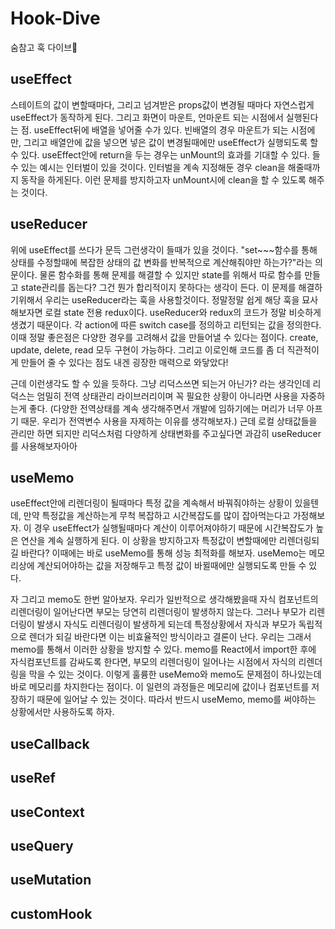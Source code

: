 # Hook-Dive
숨참고 훅 다이브🤿


## useEffect
  스테이트의 값이 변할때마다, 그리고 넘겨받은 props값이 변경될 때마다 자연스럽게 useEffect가 동작하게 된다. 그리고 화면이 마운트, 언마운트 되는 시점에서 실행된다는 점. useEffect뒤에 배열을 넣어줄 수가 있다. 빈배열의 경우 마운트가 되는 시점에만, 그리고 배열안에 값을 넣으면 넣은 값이 변경될때에만 useEffect가 실행되도록 할 수 있다. useEffect안에 return을 두는 경우는 unMount의 효과를 기대할 수 있다. 들 수 있는 예시는 인터벌이 있을 것이다. 인터벌을 계속 지정해둔 경우 clean을 해줄때까지 동작을 하게된다. 이런 문제를 방지하고자 unMount시에 clean을 할 수 있도록 해주는 것이다.

## useReducer
위에 useEffect를 쓰다가 문득 그런생각이 들때가 있을 것이다. "set~~~함수를 통해 상태를 수정할때에 복잡한 상태의 값 변화를 반복적으로 계산해줘야만 하는가?"라는 의문이다. 물론 함수화를 통해 문제를 해결할 수 있지만 state를 위해서 따로 함수를 만들고 state관리를 돕는다? 그건 뭔가 합리적이지 못하다는 생각이 든다. 이 문제를 해결하기위해서 우리는 useReducer라는 훅을 사용할것이다. 정말정말 쉽게 해당 훅을 묘사해보자면 로컬 state 전용 redux이다. useReducer와 redux의 코드가 정말 비슷하게 생겼기 때문이다. 각 action에 따른 switch case를 정의하고 리턴되는 값을 정의한다. 이때 정말 좋은점은 다양한 경우를 고려해서 값을 만들어낼 수 있다는 점이다. create, update, delete, read 모두 구현이 가능하다. 그리고 이로인해 코드를 좀 더 직관적이게 만들어 줄 수 있다는 점도 내겐 굉장한 매력으로 와닿았다!

근데 이런생각도 할 수 있을 듯하다. 그냥 리덕스쓰면 되는거 아닌가? 라는 생각인데 리덕스는 엄밀히 전역 상태관리 라이브러리이며 꼭 필요한 상황이 아니라면 사용을 자중하는게 좋다. (다양한 전역상태를 계속 생각해주면서 개발에 임하기에는 머리가 너무 아프기 때문. 우리가 전역변수 사용을 자제하는 이유를 생각해보자.) 근데 로컬 상태값들을 관리만 하면 되지만 리덕스처럼 다양하게 상태변화를 주고싶다면 과감히 useReducer를 사용해보자아아


## useMemo

useEffect안에 리렌더링이 될때마다 특정 값을 계속해서 바꿔줘야하는 상황이 있을텐데, 만약 특정값을 계산하는게 무척 복잡하고 시간복잡도를 많이 잡아먹는다고 가정해보자. 이 경우 useEffect가 실행될때마다 계산이 이루어져야하기 때문에 시간복잡도가 높은 연산을 계속 실행하게 된다. 이 상황을 방지하고자 특정값이 변할때에만 리렌더링되길 바란다? 이때에는 바로 useMemo를 통해 성능 최적화를 해보자. useMemo는 메모리상에 계산되어야하는 값을 저장해두고 특정 값이 바뀔때에만 실행되도록 만들 수 있다.


자 그리고 memo도 한번 알아보자. 우리가 일반적으로 생각해봤을때 자식 컴포넌트의 리렌더링이 일어난다면 부모는 당연히 리렌더링이 발생하지 않는다. 그러나 부모가 리렌더링이 발생시 자식도 리렌더링이 발생하게 되는데 특정상황에서 자식과 부모가 독립적으로 렌더가 되길 바란다면 이는 비효율적인 방식이라고 결론이 난다. 우리는 그래서 memo를 통해서 이러한 상황을 방지할 수 있다. memo를 React에서 import한 후에 자식컴포넌트를 감싸도록 한다면, 부모의 리렌더링이 일어나는 시점에서 자식의 리렌더링을 막을 수 있는 것이다.
이렇게 훌륭한 useMemo와 memo도 문제점이 하나있는데 바로 메모리를 차지한다는 점이다. 이 일련의 과정들은 메모리에 값이나 컴포넌트를 저장하기 때문에 일어날 수 있는 것이다. 따라서 반드시 useMemo, memo를 써야하는 상황에서만 사용하도록 하자.


## useCallback

## useRef

## useContext

## useQuery

## useMutation

## customHook
